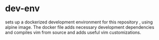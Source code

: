 # dev-env

sets up a dockerized development environment for this repository , using alpine image.
The docker file adds necessary development dependencies and compiles vim from source and adds useful vim customizations.
